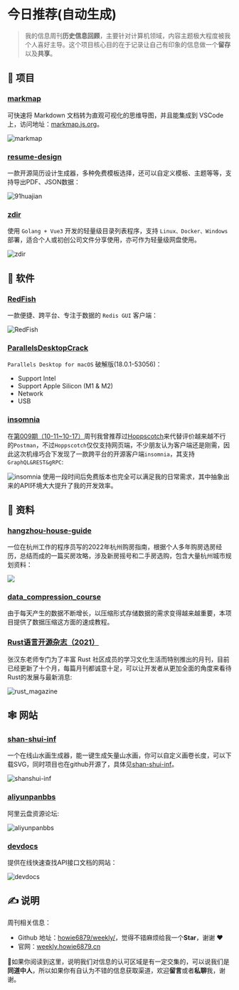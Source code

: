 # 今日推荐(自动生成)

> 我的信息周刊**历史信息回顾**，主要针对计算机领域，内容主题极大程度被我个人喜好主导。这个项目核心目的在于记录让自己有印象的信息做一个**留存**以及**共享**。


## 🎯 项目 

### [markmap](https://github.com/gera2ld/markmap)

可快速将 Markdown 文档转为直观可视化的思维导图，并且能集成到 VSCode 上，访问地址：[markmap.js.org](https://markmap.js.org/)。

![markmap](https://images-1252557999.file.myqcloud.com/uPic/5dh1I6.png) 

### [resume-design](https://github.com/huajian-pro/resume-design)

一款开源简历设计生成器，多种免费模板选择，还可以自定义模板、主题等等，支持导出PDF、JSON数据：

![91huajian](https://images-1252557999.file.myqcloud.com/uPic/MHN7Rb.jpg) 

### [zdir](https://github.com/helloxz/zdir)

使用 `Golang + Vue3` 开发的轻量级目录列表程序，支持 `Linux、Docker、Windows` 部署，适合个人或初创公司文件分享使用，亦可作为轻量级网盘使用。

![zdir](https://images-1252557999.file.myqcloud.com/uPic/zdir.jpg) 

## 🤖 软件 

### [RedFish](https://github.com/Kuari/RedFish)

一款便捷、跨平台、专注于数据的 `Redis GUI` 客户端：

![RedFish](https://images-1252557999.file.myqcloud.com/uPic/RedFish.png) 

### [ParallelsDesktopCrack](https://github.com/somebasj/ParallelsDesktopCrack)

`Parallels Desktop for macOS` 破解版(18.0.1-53056)：

- Support Intel
- Support Apple Silicon (M1 & M2)
- Network
- USB 

### [insomnia](https://github.com/Kong/insomnia)

在[第009期（10-11~10-17）](https://weekly.howie6879.cn/2021/10-11~10-17.%E6%88%91%E7%9A%84%E5%91%A8%E5%88%8A%EF%BC%88%E7%AC%AC009%E6%9C%9F%EF%BC%89.html)周刊我曾推荐过[Hoppscotch](https://github.com/hoppscotch/hoppscotch)来代替评价越来越不行的`Postman`，不过`Hoppscotch`仅仅支持网页端，不少朋友认为客户端还是刚需，因此这次机缘巧合下发现了一款跨平台的开源客户端`insomnia`，其支持`GraphQL&REST&gRPC`:

![insomnia](https://img.turingark.com/uPic/insomnia.png)
使用一段时间后免费版本也完全可以满足我的日常需求，其中抽象出来的API环境大大提升了我的开发效率。 

## 👀 资料 

### [hangzhou-house-guide](https://github.com/zkqiang/hangzhou-house-guide)

一位在杭州工作的程序员写的2022年杭州购房指南，根据个人多年购房选房经历，总结而成的一篇买房攻略，涉及新房摇号和二手房选购，包含大量杭州城市规划资料：

![](https://img.turingark.com/uPic/96wIDJ.png) 

### [data_compression_course](https://github.com/jermp/data_compression_course)

由于每天产生的数据不断增长，以压缩形式存储数据的需求变得越来越重要，本项目提供了数据压缩这方面的速成教程。 

### [Rust语言开源杂志（2021）](https://rustmagazine.github.io/rust_magazine_2021/)

张汉东老师专门为了丰富 Rust 社区成员的学习文化生活而特别推出的月刊，目前已经更新了十个月，每篇月刊都诚意十足，可以让开发者从更加全面的角度来看待Rust的发展与最新消息:

![rust_magazine](https://img.turingark.com/uPic/FvKrE4.png) 

## 🕸 网站 

### [shan-shui-inf](http://shan-shui-inf.lingdong.works/)

一个在线山水画生成器，能一键生成矢量山水画，你可以自定义画卷长度，可以下载SVG，同时项目也在github开源了，具体见[shan-shui-inf](https://github.com/LingDong-/shan-shui-inf)。

![shanshui-inf](https://img.turingark.com/uPic/shanshui-inf.jpg) 

### [aliyunpanbbs](https://aliyunpanbbs.com/)

阿里云盘资源论坛:

![aliyunpanbbs](https://img.turingark.com/uPic/NlHLjW.png) 

### [devdocs](https://devdocs.io/)

提供在线快速查找API接口文档的网站：

![devdocs](https://images-1252557999.file.myqcloud.com/uPic/devdocs.jpg) 

## ✍️ 说明

周刊相关信息：

- Github 地址：[howie6879/weekly/](https://github.com/howie6879/weekly/)，觉得不错麻烦给我一个**Star**，谢谢 ❤️
- 官网：[weekly.howie6879.cn](https://weekly.howie6879.cn/)

🙌如果你阅读到这里，说明我们对信息的认可区域是有一定交集的，可以说我们是**同道中人**，所以如果你有自认为不错的信息获取渠道，欢迎**留言**或者**私聊**我，谢谢。
